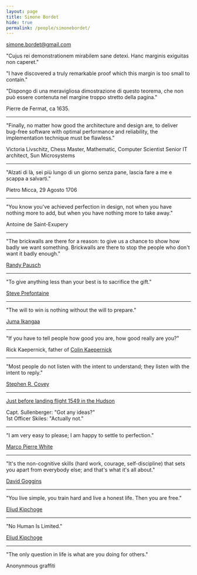 ```yaml
---
layout: page
title: Simone Bordet
hide: true
permalink: /people/simonebordet/
---
```


<simone.bordet@gmail.com>
<a href="https://github.com/sbordet"><i class="fa fa-fw fa-github"></i></a>

"Cujus rei demonstrationem mirabilem sane detexi. Hanc marginis exiguitas non caperet."

"I have discovered a truly remarkable proof which this margin is too small to contain."

"Dispongo di una meravigliosa dimostrazione di questo teorema, che non può essere
contenuta nel margine troppo stretto della pagina."

Pierre de Fermat, ca 1635.

----

"Finally, no matter how good the architecture and design are, to deliver bug-free software
with optimal performance and reliability, the implementation technique must be flawless."

Victoria Livschitz,
Chess Master, Mathematic, Computer Scientist
Senior IT architect, Sun Microsystems

----

"Alzati di là, sei più lungo di un giorno senza pane, lascia fare a me e scappa a salvarti."

Pietro Micca, 29 Agosto 1706

----

"You know you've achieved perfection in design, not when you have nothing more to add,
but when you have nothing more to take away."

Antoine de Saint-Exupery

----

"The brickwalls are there for a reason: to give us a chance to show how badly we want something.
Brickwalls are there to stop the people who don't want it badly enough."

[Randy Pausch](http://en.wikipedia.org/wiki/Randy_Pausch)

----

"To give anything less than your best is to sacrifice the gift."

[Steve Prefontaine](http://en.wikipedia.org/wiki/Steve_Prefontaine)

----

"The will to win is nothing without the will to prepare."

[Juma Ikangaa](http://en.wikipedia.org/wiki/Juma_Ikangaa)

----

"If you have to tell people how good you are, how good really are you?"

Rick Kaepernick, father of [Colin Kaepernick](http://en.wikipedia.org/wiki/Colin_Kaepernick)

----

"Most people do not listen with the intent to understand; they listen with the intent to reply."

[Stephen R. Covey](http://en.wikipedia.org/wiki/Stephen_Covey)

----

[Just before landing flight 1549 in the Hudson](https://www.youtube.com/watch?v=gjXCulRjPas)

Capt. Sullenberger: "Got any ideas?"  
1st Officer Skiles: "Actually not."

----

"I am very easy to please; I am happy to settle to perfection."

[Marco Pierre White](https://en.wikipedia.org/wiki/Marco_Pierre_White)

----

"It's the non-cognitive skills (hard work, courage, self-discipline) that sets you apart from everybody else; and that's what it's all about."

[David Goggins](https://www.youtube.com/watch?v=oIrT1eHs1b0)

----

"You live simple, you train hard and live a honest life. Then you are free."

[Eliud Kipchoge](https://www.youtube.com/watch?v=V2ZLG-Fij_4&t=1371)

----

"No Human Is Limited."

[Eliud Kipchoge](https://www.youtube.com/watch?v=bk9_ql_Ltgk)

----

"The only question in life is what are you doing for others."

Anonynmous graffiti
